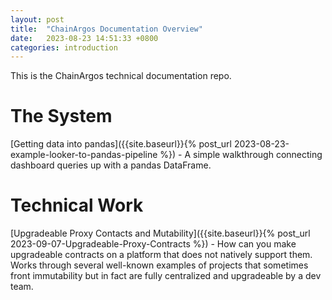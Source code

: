 ```yaml
---
layout: post
title:  "ChainArgos Documentation Overview"
date:   2023-08-23 14:51:33 +0800
categories: introduction
---
```


This is the ChainArgos technical documentation repo.

# The System

[Getting data into pandas]({{site.baseurl}}{% post_url 2023-08-23-example-looker-to-pandas-pipeline %}) -
A simple walkthrough connecting dashboard queries up with a pandas DataFrame.

# Technical Work

[Upgradeable Proxy Contacts and Mutability]({{site.baseurl}}{% post_url 2023-09-07-Upgradeable-Proxy-Contracts %}) -
How can you make upgradeable contracts on a platform that does not natively support them.
Works through several well-known examples of projects that sometimes front immutability but in fact are fully
centralized and upgradeable by a dev team.